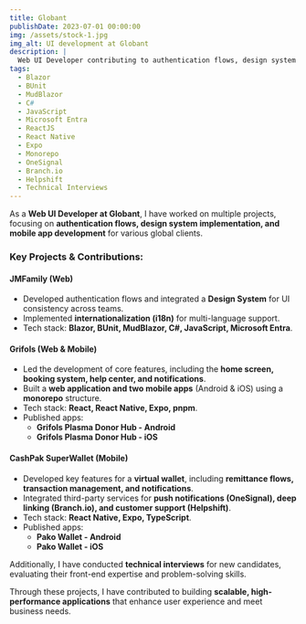 ```yaml
---
title: Globant
publishDate: 2023-07-01 00:00:00
img: /assets/stock-1.jpg
img_alt: UI development at Globant
description: |
  Web UI Developer contributing to authentication flows, design system implementation, and mobile app development for global clients.
tags:
  - Blazor
  - BUnit
  - MudBlazor
  - C#
  - JavaScript
  - Microsoft Entra
  - ReactJS
  - React Native
  - Expo
  - Monorepo
  - OneSignal
  - Branch.io
  - Helpshift
  - Technical Interviews
---
```


As a **Web UI Developer at Globant**, I have worked on multiple projects, focusing on **authentication flows, design system implementation, and mobile app development** for various global clients. 

### **Key Projects & Contributions:**

#### **JMFamily (Web)**
- Developed authentication flows and integrated a **Design System** for UI consistency across teams.
- Implemented **internationalization (i18n)** for multi-language support.
- Tech stack: **Blazor, BUnit, MudBlazor, C#, JavaScript, Microsoft Entra**.

#### **Grifols (Web & Mobile)**
- Led the development of core features, including the **home screen, booking system, help center, and notifications**.
- Built a **web application and two mobile apps** (Android & iOS) using a **monorepo** structure.
- Tech stack: **React, React Native, Expo, pnpm**.
- Published apps:
  - **Grifols Plasma Donor Hub - Android**
  - **Grifols Plasma Donor Hub - iOS**

#### **CashPak SuperWallet (Mobile)**
- Developed key features for a **virtual wallet**, including **remittance flows, transaction management, and notifications**.
- Integrated third-party services for **push notifications (OneSignal), deep linking (Branch.io), and customer support (Helpshift)**.
- Tech stack: **React Native, Expo, TypeScript**.
- Published apps:
  - **Pako Wallet - Android**
  - **Pako Wallet - iOS**

Additionally, I have conducted **technical interviews** for new candidates, evaluating their front-end expertise and problem-solving skills.

Through these projects, I have contributed to building **scalable, high-performance applications** that enhance user experience and meet business needs.
